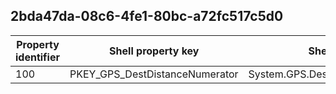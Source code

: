 ## 2bda47da-08c6-4fe1-80bc-a72fc517c5d0

Property identifier | Shell property key | Shell name | Alias
--- | --- | --- | ---
100 | PKEY_GPS_DestDistanceNumerator | System.GPS.DestDistanceNumerator | 


